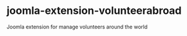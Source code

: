 joomla-extension-volunteerabroad
================================

Joomla extension for manage volunteers around the world

